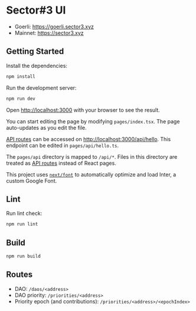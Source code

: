 # Sector#3 UI

- Goerli: https://goerli.sector3.xyz
- Mainnet: https://sector3.xyz

## Getting Started

Install the dependencies:

```bash
npm install
```

Run the development server:

```bash
npm run dev
```

Open [http://localhost:3000](http://localhost:3000) with your browser to see the result.

You can start editing the page by modifying `pages/index.tsx`. The page auto-updates as you edit the file.

[API routes](https://nextjs.org/docs/api-routes/introduction) can be accessed on [http://localhost:3000/api/hello](http://localhost:3000/api/hello). This endpoint can be edited in `pages/api/hello.ts`.

The `pages/api` directory is mapped to `/api/*`. Files in this directory are treated as [API routes](https://nextjs.org/docs/api-routes/introduction) instead of React pages.

This project uses [`next/font`](https://nextjs.org/docs/basic-features/font-optimization) to automatically optimize and load Inter, a custom Google Font.

## Lint

Run lint check:

```bash
npm run lint
```

## Build

```bash
npm run build
```

## Routes

- DAO: `/daos/<address>`
- DAO priority: `/priorities/<address>`
- Priority epoch (and contributions): `/priorities/<address>/<epochIndex>`
